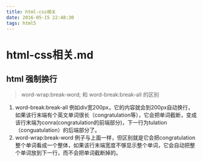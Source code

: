 ```yaml
---
title: html-css相关
date: 2016-05-15 22:48:30
tags: html5
---
```

# html-css相关.md
##  html 强制换行 
> word-wrap:break-word; 和 word-break:break-all 的区别

1. word-break:break-all 例如div宽200px，它的内容就会到200px自动换行，如果该行末端有个英文单词很长（congratulation等），它会把单词截断，变成该行末端为conra(congratulation的前端部分)，下一行为tulation（conguatulation）的后端部分了。
2. word-wrap:break-word 例子与上面一样，但区别就是它会把congratulation整个单词看成一个整体，如果该行末端宽度不够显示整个单词，它会自动把整个单词放到下一行，而不会把单词截断掉的。